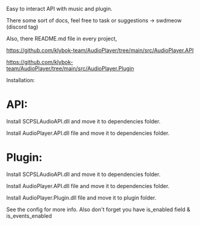 Easy to interact API with music and plugin.

There some sort of docs, feel free to task or suggestions -> swdmeow (discord tag)

Also, there README.md file in every project,

https://github.com/klybok-team/AudioPlayer/tree/main/src/AudioPlayer.API

https://github.com/klybok-team/AudioPlayer/tree/main/src/AudioPlayer.Plugin

Installation:

# API:

Install SCPSLAudioAPI.dll and move it to dependencies folder.

Install AudioPlayer.API.dll file and move it to dependencies folder.

# Plugin:

Install SCPSLAudioAPI.dll and move it to dependencies folder.

Install AudioPlayer.API.dll file and move it to dependencies folder.

Install AudioPlayer.Plugin.dll file and move it to plugin folder.

See the config for more info. Also don't forget you have is_enabled field & is_events_enabled
